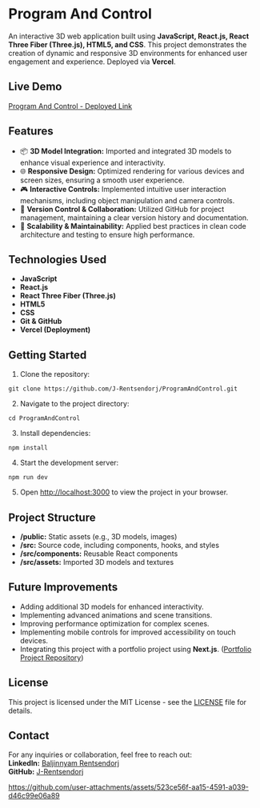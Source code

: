# Program And Control

An interactive 3D web application built using **JavaScript, React.js, React Three Fiber (Three.js), HTML5, and CSS**. This project demonstrates the creation of dynamic and responsive 3D environments for enhanced user engagement and experience. Deployed via **Vercel**.

## Live Demo
[Program And Control - Deployed Link](https://program-and-control.vercel.app/)

## Features
- 📦 **3D Model Integration:** Imported and integrated 3D models to enhance visual experience and interactivity.  
- 🌐 **Responsive Design:** Optimized rendering for various devices and screen sizes, ensuring a smooth user experience.  
- 🎮 **Interactive Controls:** Implemented intuitive user interaction mechanisms, including object manipulation and camera controls.  
- 📁 **Version Control & Collaboration:** Utilized GitHub for project management, maintaining a clear version history and documentation.  
- 🔨 **Scalability & Maintainability:** Applied best practices in clean code architecture and testing to ensure high performance.

## Technologies Used
- **JavaScript**  
- **React.js**  
- **React Three Fiber (Three.js)**  
- **HTML5**  
- **CSS**  
- **Git & GitHub**  
- **Vercel (Deployment)**

## Getting Started
1. Clone the repository:  
```
git clone https://github.com/J-Rentsendorj/ProgramAndControl.git
```
2. Navigate to the project directory:  
```
cd ProgramAndControl
```
3. Install dependencies:  
```
npm install
```
4. Start the development server:  
```
npm run dev
```
5. Open [http://localhost:3000](http://localhost:3000) to view the project in your browser.

## Project Structure
- **/public:** Static assets (e.g., 3D models, images)  
- **/src:** Source code, including components, hooks, and styles  
- **/src/components:** Reusable React components  
- **/src/assets:** Imported 3D models and textures  

## Future Improvements
- Adding additional 3D models for enhanced interactivity.  
- Implementing advanced animations and scene transitions.  
- Improving performance optimization for complex scenes.
- Implementing mobile controls for improved accessibility on touch devices.  
- Integrating this project with a portfolio project using **Next.js**. ([Portfolio Project Repository](https://github.com/J-Rentsendorj/Portfolio-R3F))

## License
This project is licensed under the MIT License - see the [LICENSE](LICENSE) file for details.

## Contact
For any inquiries or collaboration, feel free to reach out:  
**LinkedIn:** [Baljinnyam Rentsendorj](https://www.linkedin.com/in/baljinnyam-rentsendorj/)  
**GitHub:** [J-Rentsendorj](https://github.com/J-Rentsendorj)  

https://github.com/user-attachments/assets/523ce56f-aa15-4591-a039-d46c99e06a89




